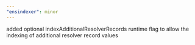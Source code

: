 ```yaml
---
"ensindexer": minor
---
```


added optional indexAdditionalResolverRecords runtime flag to allow the indexing of additional resolver record values
